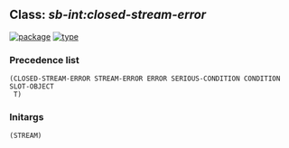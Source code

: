 ## Class: ***sb-int:closed-stream-error***
[![package](https://img.shields.io/badge/Package-SB--INT-5f9ea0.svg?style=social&colorA=999999)](../) [![type](https://img.shields.io/badge/Type-Class-5f9ea0.svg?style=social&colorA=999999)](../#class) 
### Precedence list
```
(CLOSED-STREAM-ERROR STREAM-ERROR ERROR SERIOUS-CONDITION CONDITION SLOT-OBJECT
 T)
```
### Initargs
```
(STREAM)
```
